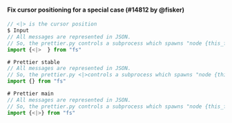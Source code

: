 #### Fix cursor positioning for a special case (#14812 by @fisker)

<!-- prettier-ignore -->
```js
// <|> is the cursor position
$ Input
// All messages are represented in JSON.
// So, the prettier.py controls a subprocess which spawns "node {this_file}".
import {<|>  } from "fs"

# Prettier stable
// All messages are represented in JSON.
// So, the prettier.py <|>controls a subprocess which spawns "node {this_file}".
import {} from "fs"

# Prettier main
// All messages are represented in JSON.
// So, the prettier.py controls a subprocess which spawns "node {this_file}".
import {<|>} from "fs"
```
